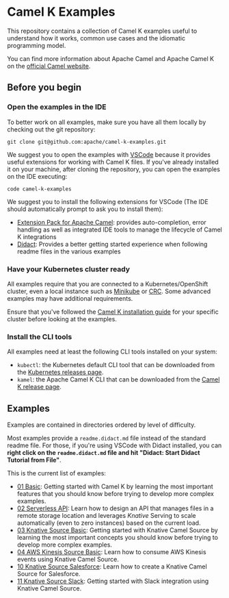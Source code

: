 # Camel K Examples

This repository contains a collection of Camel K examples useful to understand how it works, common use cases and the idiomatic programming model.

You can find more information about Apache Camel and Apache Camel K on the [official Camel website](https://camel.apache.org).

## Before you begin

### Open the examples in the IDE

To better work on all examples, make sure you have all them locally by checking out the git repository:

```
git clone git@github.com:apache/camel-k-examples.git
```

We suggest you to open the examples with [VSCode](https://code.visualstudio.com/) because it provides useful extensions for working with Camel K files.
If you've already installed it on your machine, after cloning the repository, you can open the examples on the IDE executing:

```
code camel-k-examples
```

We suggest you to install the following extensions for VSCode (The IDE should automatically prompt to ask you to install them):
- [Extension Pack for Apache Camel](https://marketplace.visualstudio.com/items?itemName=redhat.apache-camel-extension-pack): provides auto-completion, error handling as well as integrated IDE tools to manage the lifecycle of Camel K integrations
- [Didact](https://marketplace.visualstudio.com/items?itemName=redhat.vscode-didact): Provides a better getting started experience when following readme files in the various examples

### Have your Kubernetes cluster ready

All examples require that you are connected to a Kubernetes/OpenShift cluster, even a local instance such as [Minikube](https://github.com/kubernetes/minikube) or [CRC](https://github.com/code-ready/crc). Some advanced examples may have additional requirements.

Ensure that you've followed the [Camel K installation guide](https://camel.apache.org/camel-k/latest/installation/installation.html) for your specific cluster before looking at the examples.

### Install the CLI tools

All examples need at least the following CLI tools installed on your system:

- `kubectl`: the Kubernetes default CLI tool that can be downloaded from the [Kubernetes releases page](https://github.com/kubernetes/kubernetes/releases).
- `kamel`: the Apache Camel K CLI that can be downloaded from the [Camel K release page](https://github.com/apache/camel-k/releases).

## Examples

Examples are contained in directories ordered by level of difficulty.

Most examples provide a `readme.didact.md` file instead of the standard readme file. For those, if you're using VSCode with Didact installed, you can **right click on the `readme.didact.md` file and hit "Didact: Start Didact Tutorial from File"**.

This is the current list of examples:

- [01 Basic](./01-basic): Getting started with Camel K by learning the most important features that you should know before trying to develop more complex examples.
- [02 Serverless API](./02-serverless-api): Learn how to design an API that manages files in a remote storage location and leverages *Knative* Serving to scale automatically (even to zero instances) based on the current load.
- [03 Knative Source Basic](./03-knative-source-basic): Getting started with Knative Camel Source by learning the most important concepts you should know before trying to develop more complex examples.
- [04 AWS Kinesis Source Basic](./04-aws-kinesis-source-basic): Learn how to consume AWS Kinesis events using Knative Camel Source.
- [10 Knative Source Salesforce](./10-knative-source-salesforce): Learn how to create a Knative Camel Source for Salesforce.
- [11 Knative Source Slack](./11-knative-source-slack): Getting started with Slack integration using Knative Camel Source.
